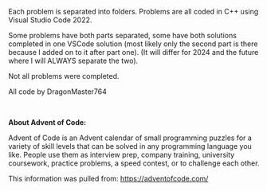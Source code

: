 Each problem is separated into folders. 
Problems are all coded in C++ using Visual Studio Code 2022.

Some problems have both parts separated, some have both solutions completed in one VSCode solution (most likely only the second part is there because I added on to it after part one). 
(It will differ for 2024 and the future where I will ALWAYS separate the two).

Not all problems were completed.

All code by DragonMaster764

<br>

**About Advent of Code:**

Advent of Code is an Advent calendar of small programming puzzles for a variety of skill levels that can be solved in any programming language you like. 
People use them as interview prep, company training, university coursework, practice problems, a speed contest, or to challenge each other.

This information was pulled from: https://adventofcode.com/


